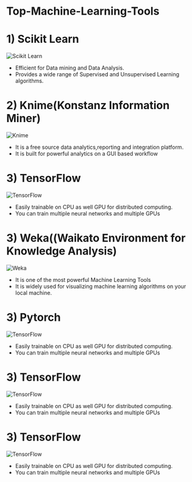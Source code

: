 # Top-Machine-Learning-Tools
# 1) Scikit Learn
![Scikit Learn](https://github.com/sweekrithishetty/Top-Machine-Learning-Tools/blob/main/scikit.png)      

- Efficient for Data mining and Data Analysis.  
- Provides a wide range of Supervised and Unsupervised Learning algorithms.

# 2) Knime(Konstanz Information Miner)
![Knime](https://github.com/sweekrithishetty/Top-Machine-Learning-Tools/blob/main/images.png)
- It is a free source data analytics,reporting and integration platform.
- It is built for powerful analytics on a GUI based workflow

# 3) TensorFlow
![TensorFlow](https://github.com/sweekrithishetty/Top-Machine-Learning-Tools/blob/main/download.png)
- Easily trainable on CPU as well GPU for distributed computing.
- You can train multiple neural networks and multiple GPUs

# 3) Weka((Waikato Environment for Knowledge Analysis)
![Weka](https://github.com/sweekrithishetty/Top-Machine-Learning-Tools/blob/main/download.jfif)
- It is one of the most powerful Machine Learning Tools
- It is widely used for visualizing machine learning algorithms on your local machine.

# 3) Pytorch
![TensorFlow](https://github.com/sweekrithishetty/Top-Machine-Learning-Tools/blob/main/download.png)
- Easily trainable on CPU as well GPU for distributed computing.
- You can train multiple neural networks and multiple GPUs

# 3) TensorFlow
![TensorFlow](https://github.com/sweekrithishetty/Top-Machine-Learning-Tools/blob/main/download.png)
- Easily trainable on CPU as well GPU for distributed computing.
- You can train multiple neural networks and multiple GPUs

# 3) TensorFlow
![TensorFlow](https://github.com/sweekrithishetty/Top-Machine-Learning-Tools/blob/main/download.png)
- Easily trainable on CPU as well GPU for distributed computing.
- You can train multiple neural networks and multiple GPUs
                                                                                                            
                                                                                      
